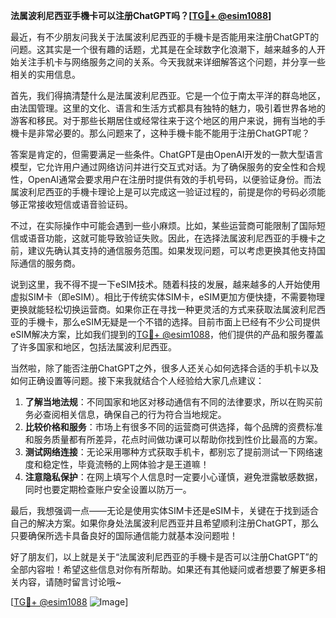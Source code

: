 **法属波利尼西亚手機卡可以注册ChatGPT吗？[[TG💪+ @esim1088](https://t.me/s/esim1088)]**

最近，有不少朋友问我关于法属波利尼西亚的手機卡是否能用来注册ChatGPT的问题。这其实是一个很有趣的话题，尤其是在全球数字化浪潮下，越来越多的人开始关注手机卡与网络服务之间的关系。今天我就来详细解答这个问题，并分享一些相关的实用信息。

首先，我们得搞清楚什么是法属波利尼西亚。它是一个位于南太平洋的群岛地区，由法国管理。这里的文化、语言和生活方式都具有独特的魅力，吸引着世界各地的游客和移民。对于那些长期居住或经常往来于这个地区的用户来说，拥有当地的手機卡是非常必要的。那么问题来了，这种手機卡能不能用于注册ChatGPT呢？

答案是肯定的，但需要满足一些条件。ChatGPT是由OpenAI开发的一款大型语言模型，它允许用户通过网络访问并进行交互式对话。为了确保服务的安全性和合规性，OpenAI通常会要求用户在注册时提供有效的手机号码，以便验证身份。而法属波利尼西亚的手機卡理论上是可以完成这一验证过程的，前提是你的号码必须能够正常接收短信或语音验证码。

不过，在实际操作中可能会遇到一些小麻烦。比如，某些运营商可能限制了国际短信或语音功能，这就可能导致验证失败。因此，在选择法属波利尼西亚的手機卡之前，建议先确认其支持的通信服务范围。如果发现问题，可以考虑更换其他支持国际通信的服务商。

说到这里，我不得不提一下eSIM技术。随着科技的发展，越来越多的人开始使用虚拟SIM卡（即eSIM）。相比于传统实体SIM卡，eSIM更加方便快捷，不需要物理更换就能轻松切换运营商。如果你正在寻找一种更灵活的方式来获取法属波利尼西亚的手機卡，那么eSIM无疑是一个不错的选择。目前市面上已经有不少公司提供eSIM解决方案，比如我们提到的[TG💪+ @esim1088](https://t.me/s/esim1088)，他们提供的产品和服务覆盖了许多国家和地区，包括法属波利尼西亚。

当然啦，除了能否注册ChatGPT之外，很多人还关心如何选择合适的手机卡以及如何正确设置等问题。接下来我就结合个人经验给大家几点建议：

1. **了解当地法规**：不同国家和地区对移动通信有不同的法律要求，所以在购买前务必查阅相关信息，确保自己的行为符合当地规定。
2. **比较价格和服务**：市场上有很多不同的运营商可供选择，每个品牌的资费标准和服务质量都有所差异，花点时间做功课可以帮助你找到性价比最高的方案。
3. **测试网络连接**：无论采用哪种方式获取手机卡，都别忘了提前测试一下网络速度和稳定性，毕竟流畅的上网体验才是王道嘛！
4. **注意隐私保护**：在网上填写个人信息时一定要小心谨慎，避免泄露敏感数据，同时也要定期检查账户安全设置以防万一。

最后，我想强调一点——无论是使用实体SIM卡还是eSIM卡，关键在于找到适合自己的解决方案。如果你身处法属波利尼西亚并且希望顺利注册ChatGPT，那么只要确保所选卡具备良好的国际通信能力就基本没问题啦！

好了朋友们，以上就是关于“法属波利尼西亚的手機卡是否可以注册ChatGPT”的全部内容啦！希望这些信息对你有所帮助。如果还有其他疑问或者想要了解更多相关内容，请随时留言讨论哦~

[[TG💪+ @esim1088](https://t.me/s/esim1088) ![Image](https://i.postimg.cc/4NQfJmqS/Snipaste-2025-05-13-00-14-12.png)]